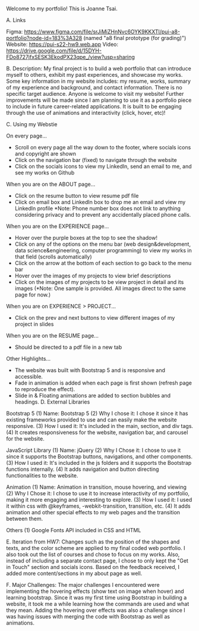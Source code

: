 Welcome to my portfolio! This is Joanne Tsai.

A. Links

Figma: https://www.figma.com/file/srJiMiZHnNvc6OYK9KKXTl/pui-a8-portfolio?node-id=183%3A328 (named "a8 final prototype (for grading)")
Website: https://pui-s22-hw9.web.app
Video: https://drive.google.com/file/d/15DYH-FDo8727jfxSESK3EkodPX23qpe_/view?usp=sharing

B. Description: My final project is to build a web portfolio that can introduce myself to others, exhibit my past experiences, and showcase my works. Some key information in my website includes: my resume, works, summary of my experience and background, and contact information. There is no specific target audience. Anyone is welcome to visit my website! Further improvements will be made since I am planning to use it as a portfolio piece to include in future career-related applications. It is built to be engaging through the use of animations and interactivity (click, hover, etc)!

C. Using my Webstie

On every page...
- Scroll on every page all the way down to the footer, where socials icons and copyright are shown
- Click on the navigation bar (fixed) to navigate through the website
- Click on the socials icons to view my LinkedIn, send an email to me, and see my works on Github


When you are on the ABOUT page...
- Click on the resume button to view resume pdf file
- Click on email box and LinkedIn box to drop me an email and view my LinkedIn profile
*Note: Phone number box does not link to anything considering privacy and to prevent any accidentally placed phone calls.


When you are on the EXPERIENCE page...
- Hover over the purple boxes at the top to see the shadow!
- Click on any of the options on the menu bar (web design&development, data science&engineering, computer programming) to view my works in that field (scrolls automatically)
- Click on the arrow at the bottom of each section to go back to the menu bar
- Hover over the images of my projects to view brief descriptions
- Click on the images of my projects to be view project in detail and its images (*Note: One sample is provided. All images direct to the same page for now.)


When you are on EXPERIENCE > PROJECT...
- Click on the prev and next buttons to view different images of my project in slides

When you are on the RESUME page...
- Should be directed to a pdf file in a new tab

Other Highlights...
- The website was built with Bootstrap 5 and is responsive and accessible.
- Fade in animation is added when each page is first shown (refresh page to reproduce the effect).
- Slide in & Floating animations are added to section bubbles and headings.
D. External Libraries

Bootstrap 5 (1) Name: Bootstrap 5 (2) Why I chose it: I chose it since it has existing frameworks provided to use and can easily make the website responsive. (3) How I used it: It's included in the main, section, and div tags. (4) It creates responsiveness for the website, navigation bar, and carousel for the website.

JavaScript Library (1) Name: jQuery (2) Why I Chose it: I chose to use it since it supports the Bootstrap buttons, navigations, and other components. (3) How I used it: It's included in the js folders and it supports the Bootstrap functions internally. (4) It adds navigation and button directing functionalities to the website.

Animation (1) Name: Animation in transition, mouse hovering, and viewing (2) Why I Chose it: I chose to use it to increase interactivity of my portfolio, making it more engaging and interesting to explore. (3) How I used it: I used it within css with @keyframes, -webkit-transition, transition, etc. (4) It adds animation and other special effects to my web pages and the transition between them.

Others (1) Google Fonts API included in CSS and HTML

E. Iteration from HW7: Changes such as the position of the shapes and texts, and the color scheme are applied to my final coded web portfolio. I also took out the list of courses and chose to focus on my works. Also, instead of including a separate contact page, I chose to only kept the "Get in Touch" section and socials icons. Based on the feedback received, I added more content/sections in my about page as well.

F. Major Challenges: The major challenges I encountered were implementing the hovering effects (show text on image when hover) and learning bootstrap. Since it was my first time using Bootstrap in building a website, it took me a while learning how the commands are used and what they mean. Adding the hovering over effects was also a challenge since I was having issues with merging the code with Bootstrap as well as animations.
